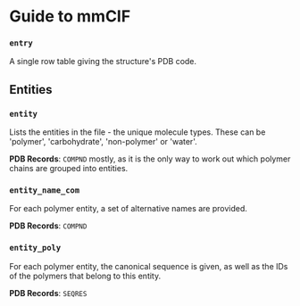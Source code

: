 # Guide to mmCIF

### `entry`

A single row table giving the structure's PDB code.

## Entities

### `entity`

Lists the entities in the file - the unique molecule types. These can be 'polymer', 'carbohydrate', 'non-polymer' or 'water'.

**PDB Records**: `COMPND` mostly, as it is the only way to work out which polymer chains are grouped into entities.

### `entity_name_com`

For each polymer entity, a set of alternative names are provided.

**PDB Records**: `COMPND`

### `entity_poly`

For each polymer entity, the canonical sequence is given, as well as the IDs of the polymers that belong to this entity.

**PDB Records**: `SEQRES`